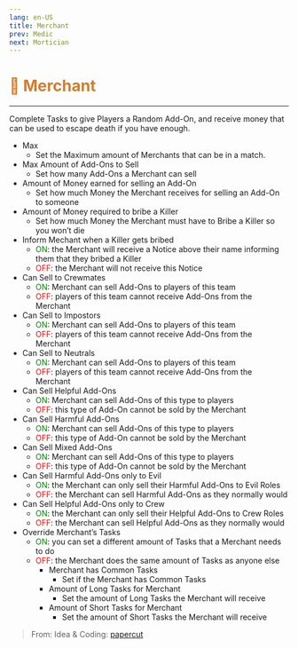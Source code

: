 ```yaml
---
lang: en-US
title: Merchant
prev: Medic
next: Mortician
---
```


# <font color="#d27d2d">🛒 <b>Merchant</b></font> <Badge text="Support" type="tip" vertical="middle"/>
---

Complete Tasks to give Players a Random Add-On, and receive money that can be used to escape death if you have enough. 
* Max
  * Set the Maximum amount of Merchants that can be in a match.
* Max Amount of Add-Ons to Sell
  * Set how many Add-Ons a Merchant can sell
* Amount of Money earned for selling an Add-On
  * Set how much Money the Merchant receives for selling an Add-On to someone
* Amount of Money required to bribe a Killer
  * Set how much Money the Merchant must have to Bribe a Killer so you won’t die
* Inform Mechant when a Killer gets bribed
  * <font color=green>ON</font>: the Merchant will receive a Notice above their name informing them that they bribed a Killer
  * <font color=red>OFF</font>: the Merchant will not receive this Notice
* Can Sell to Crewmates
  * <font color=green>ON</font>: Merchant can sell Add-Ons to players of this team
  * <font color=red>OFF</font>: players of this team cannot receive Add-Ons from the Merchant
* Can Sell to Impostors
  * <font color=green>ON</font>: Merchant can sell Add-Ons to players of this team
  * <font color=red>OFF</font>: players of this team cannot receive Add-Ons from the Merchant
* Can Sell to Neutrals
  * <font color=green>ON</font>: Merchant can sell Add-Ons to players of this team
  * <font color=red>OFF</font>: players of this team cannot receive Add-Ons from the Merchant
* Can Sell Helpful Add-Ons
  * <font color=green>ON</font>: Merchant can sell Add-Ons of this type to players
  * <font color=red>OFF</font>: this type of Add-On cannot be sold by the Merchant
* Can Sell Harmful Add-Ons
  * <font color=green>ON</font>: Merchant can sell Add-Ons of this type to players
  * <font color=red>OFF</font>: this type of Add-On cannot be sold by the Merchant
* Can Sell Mixed Add-Ons
  * <font color=green>ON</font>: Merchant can sell Add-Ons of this type to players
  * <font color=red>OFF</font>: this type of Add-On cannot be sold by the Merchant
* Can Sell Harmful Add-Ons only to Evil
  * <font color=green>ON</font>: the Merchant can only sell their Harmful Add-Ons to Evil Roles
  * <font color=red>OFF</font>: the Merchant can sell Harmful Add-Ons as they normally would
* Can Sell Helpful Add-Ons only to Crew
  * <font color=green>ON</font>: the Merchant can only sell their Helpful Add-Ons to Crew Roles
  * <font color=red>OFF</font>: the Merchant can sell Helpful Add-Ons as they normally would
* Override Merchant’s Tasks
  * <font color=green>ON</font>: you can set a different amount of Tasks that a Merchant needs to do
  * <font color=red>OFF</font>: the Merchant does the same amount of Tasks as anyone else
    * Merchant has Common Tasks
      * Set if the Merchant has Common Tasks
    * Amount of Long Tasks for Merchant
      * Set the amount of Long Tasks the Merchant will receive
    * Amount of Short Tasks for Merchant
      * Set the amount of Short Tasks the Merchant will receive

> From: Idea & Coding: [papercut](https://github.com/lars-wu)

